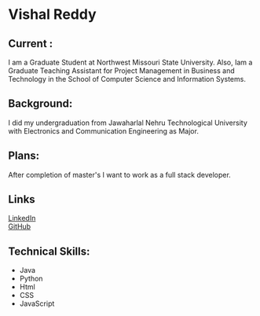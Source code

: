 # Vishal Reddy 
## Current :
   I am a Graduate Student at Northwest Missouri State University. Also, Iam a Graduate Teaching Assistant for Project Management in Business and Technology in the School of Computer Science and Information Systems.
## Background:
   I did my undergraduation from Jawaharlal Nehru Technological University with Electronics and Communication Engineering as Major. 
## Plans:
   After completion of master's I want to work as a full stack developer.
## Links
   [LinkedIn](https://www.linkedin.com/in/vishalreddyvennavaram/)   
   [GitHub](https://github.com/Vishalreddy114)
## Technical Skills:
   - Java
   - Python
   - Html
   - CSS
   - JavaScript
   
   
